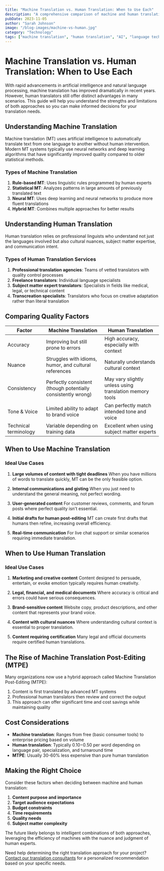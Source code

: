 ```yaml
---
title: "Machine Translation vs. Human Translation: When to Use Each"
description: "A comprehensive comparison of machine and human translation approaches, helping you choose the right solution for your specific needs."
pubDate: 2023-11-05
author: "Sarah Johnson"
image: "/blog-images/machine-vs-human.jpg"
category: "Technology"
tags: ["machine translation", "human translation", "AI", "language technology", "translation quality"]
---
```


# Machine Translation vs. Human Translation: When to Use Each

With rapid advancements in artificial intelligence and natural language processing, machine translation has improved dramatically in recent years. However, human translators still offer distinct advantages in many scenarios. This guide will help you understand the strengths and limitations of both approaches so you can make informed decisions for your translation needs.

## Understanding Machine Translation

Machine translation (MT) uses artificial intelligence to automatically translate text from one language to another without human intervention. Modern MT systems typically use neural networks and deep learning algorithms that have significantly improved quality compared to older statistical methods.

### Types of Machine Translation

1. **Rule-based MT**: Uses linguistic rules programmed by human experts
2. **Statistical MT**: Analyzes patterns in large amounts of previously translated text
3. **Neural MT**: Uses deep learning and neural networks to produce more fluent translations
4. **Hybrid MT**: Combines multiple approaches for better results

## Understanding Human Translation

Human translation relies on professional linguists who understand not just the languages involved but also cultural nuances, subject matter expertise, and communication intent.

### Types of Human Translation Services

1. **Professional translation agencies**: Teams of vetted translators with quality control processes
2. **Freelance translators**: Individual language specialists
3. **Subject matter expert translators**: Specialists in fields like medical, legal, or technical content
4. **Transcreation specialists**: Translators who focus on creative adaptation rather than literal translation

## Comparing Quality Factors

| Factor | Machine Translation | Human Translation |
|--------|---------------------|-------------------|
| Accuracy | Improving but still prone to errors | High accuracy, especially with context |
| Nuance | Struggles with idioms, humor, and cultural references | Naturally understands cultural context |
| Consistency | Perfectly consistent (though potentially consistently wrong) | May vary slightly unless using translation memory tools |
| Tone & Voice | Limited ability to adapt to brand voice | Can perfectly match intended tone and voice |
| Technical terminology | Variable depending on training data | Excellent when using subject matter experts |

## When to Use Machine Translation

### Ideal Use Cases

1. **Large volumes of content with tight deadlines**
   When you have millions of words to translate quickly, MT can be the only feasible option.

2. **Internal communications and gisting**
   When you just need to understand the general meaning, not perfect wording.

3. **User-generated content**
   For customer reviews, comments, and forum posts where perfect quality isn't essential.

4. **Initial drafts for human post-editing**
   MT can create first drafts that humans then refine, increasing overall efficiency.

5. **Real-time communication**
   For live chat support or similar scenarios requiring immediate translation.

## When to Use Human Translation

### Ideal Use Cases

1. **Marketing and creative content**
   Content designed to persuade, entertain, or evoke emotion typically requires human creativity.

2. **Legal, financial, and medical documents**
   Where accuracy is critical and errors could have serious consequences.

3. **Brand-sensitive content**
   Website copy, product descriptions, and other content that represents your brand voice.

4. **Content with cultural nuances**
   Where understanding cultural context is essential to proper translation.

5. **Content requiring certification**
   Many legal and official documents require certified human translations.

## The Rise of Machine Translation Post-Editing (MTPE)

Many organizations now use a hybrid approach called Machine Translation Post-Editing (MTPE):

1. Content is first translated by advanced MT systems
2. Professional human translators then review and correct the output
3. This approach can offer significant time and cost savings while maintaining quality

## Cost Considerations

- **Machine translation**: Ranges from free (basic consumer tools) to enterprise pricing based on volume
- **Human translation**: Typically $0.10-$0.50 per word depending on language pair, specialization, and turnaround time
- **MTPE**: Usually 30-60% less expensive than pure human translation

## Making the Right Choice

Consider these factors when deciding between machine and human translation:

1. **Content purpose and importance**
2. **Target audience expectations**
3. **Budget constraints**
4. **Time requirements**
5. **Quality needs**
6. **Subject matter complexity**

The future likely belongs to intelligent combinations of both approaches, leveraging the efficiency of machines with the nuance and judgment of human experts.

Need help determining the right translation approach for your project? [Contact our translation consultants](/contact) for a personalized recommendation based on your specific needs.